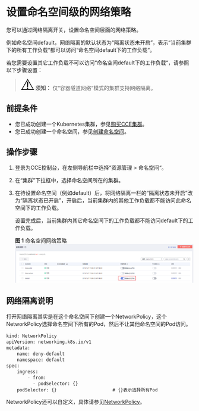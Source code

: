 # 设置命名空间级的网络策略<a name="cce_01_0286"></a>

您可以通过网络隔离开关，设置命名空间层面的网络策略。

例如命名空间default，网络隔离的默认状态为“隔离状态未开启”，表示“当前集群下的所有工作负载“都可以访问“命名空间default下的工作负载“。

若您需要设置其它工作负载不可以访问“命名空间default下的工作负载“，请参照以下步骤设置：

>![](public_sys-resources/icon-notice.gif) **须知：** 
>仅“容器隧道网络“模式的集群支持网络隔离。

## 前提条件<a name="section1974410198410"></a>

-   您已成功创建一个Kubernetes集群，参见[购买CCE集群](购买CCE集群.md)。
-   您已成功创建一个命名空间，参见[创建命名空间](创建命名空间.md)。

## 操作步骤<a name="section42227541910"></a>

1.  登录为CCE控制台，在左侧导航栏中选择“资源管理 \> 命名空间“。
2.  在“集群”下拉框中，选择命名空间所在的集群。
3.  在待设置命名空间（例如default）后，将网络隔离一栏的“隔离状态未开启”改为“隔离状态已开启”，开启后，当前集群内的其他工作负载都不能访问此命名空间下的工作负载。

    设置完成后，当前集群内其它命名空间下的工作负载都不能访问default下的工作负载。

    **图 1**  命名空间网络策略<a name="cce_01_0059_fig9265934112612"></a>  
    ![](figures/命名空间网络策略.png "命名空间网络策略")


## 网络隔离说明<a name="section375095417515"></a>

打开网络隔离其实是在这个命名空间下创建一个NetworkPolicy，这个NetworkPolicy选择命名空间下所有的Pod，然后不让其他命名空间的Pod访问。

```
kind: NetworkPolicy
apiVersion: networking.k8s.io/v1
metadata:
    name: deny-default
    namespace: default
spec:
    ingress:
        - from:
          - podSelector: {}
    podSelector: {}                     # {}表示选择所有Pod
```

NetworkPolicy还可以自定义，具体请参见[NetworkPolicy](NetworkPolicy.md)。


